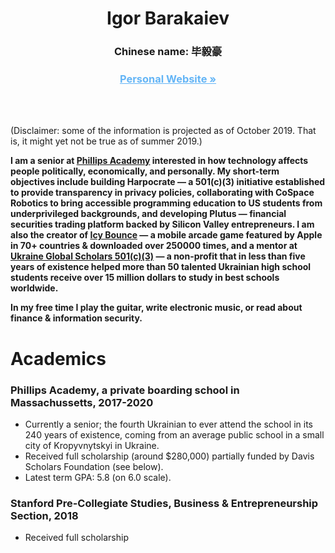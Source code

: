 <p align="center">
  <h1 align="center">Igor Barakaiev</a></h1>
  <h3 align="center">Chinese name: 毕毅豪</h3>
  <h3 align="center"><a href="https://igor.fyi/" style="color: #64b5f6">Personal Website »</a></h3>
</p>
<br>
<br>

(Disclaimer: some of the information is projected as of October 2019. That is, it might yet not be true as of summer 2019.)

**I am a senior at [Phillips Academy](https://www.andover.edu/) interested in how technology affects people politically, economically, and personally. My short-term objectives include building Harpocrate — a 501(c)(3) initiative established to provide transparency in privacy policies, collaborating with CoSpace Robotics to bring accessible programming education to US students from underprivileged backgrounds, and developing Plutus — financial securities trading platform backed by Silicon Valley entrepreneurs. I am also the creator of [Icy Bounce](https://icybounce.com) — a mobile arcade game featured by Apple in 70+ countries & downloaded over 250000 times, and a mentor at [Ukraine Global Scholars 501(c)(3)](https://ukraineglobalscholars.org) — a non-profit that in less than five years of existence helped more than 50 talented Ukrainian high school students receive over 15 million dollars to study in best schools worldwide.**

**In my free time I play the guitar, write electronic music, or read about finance & information security.**

# Academics
### **Phillips Academy**, a private boarding school in Massachussetts, 2017-2020
- Currently a senior; the fourth Ukrainian to ever attend the school in its 240 years of existence, coming from an average public school in a small city of Kropyvnytskyi in Ukraine.
- Received full scholarship (around $280,000) partially funded by Davis Scholars Foundation (see below).
- Latest term GPA: 5.8 (on 6.0 scale).

### **Stanford Pre-Collegiate Studies**, Business & Entrepreneurship Section, 2018 
- Received full scholarship 
